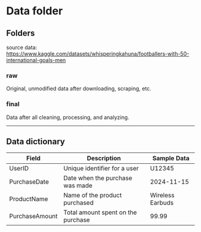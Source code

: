 # Data folder

## Folders

source data:
https://www.kaggle.com/datasets/whisperingkahuna/footballers-with-50-international-goals-men

### raw

Original, unmodified data after downloading, scraping, etc.

### final

Data after all cleaning, processing, and analyzing.

---

## Data dictionary

| Field          | Description                        | Sample Data      |
| -------------- | ---------------------------------- | ---------------- |
| UserID         | Unique identifier for a user       | U12345           |
| PurchaseDate   | Date when the purchase was made    | 2024-11-15       |
| ProductName    | Name of the product purchased      | Wireless Earbuds |
| PurchaseAmount | Total amount spent on the purchase | 99.99            |
